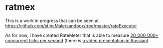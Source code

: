# ratmex
This is a work in progress that can be seen at https://github.com/stIncMale/sandbox/tree/master/rateExecutor

As for now, I have created RateMeter that is able to measure [20_000_000+ concurrent ticks per second](https://docs.google.com/presentation/d/1Ixv2IvjMTaZWAnUX04SAl08rmcf4eglLUXmKef00kSs/edit?usp=sharing) (there is [a video presentation in Russian](https://youtu.be/zEz99aipRQo)).
